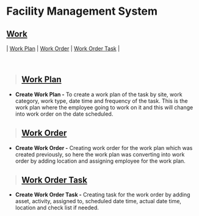 # **Facility Management System**

## **[Work](#facility-management-system)**

| [Work Plan](#work-plan) | [Work Order](#work-order) | [Work Order Task](#work-order-task) |

<br>

> ## **[Work Plan](#work)**

- **Create Work Plan -** To create a work plan of the task by site, work category, work type, date time and frequency of the task. This is the work plan where the employee going to work on it and this will change into work order on the date scheduled.

> ## **[Work Order](#work-plan)**

- **Create Work Order -** Creating work order for the work plan which was created previously, so here the work plan was converting into work order by adding location and assigning employee for the work plan.

> ## **[Work Order Task](#work-order)**

- **Create Work Order Task -** Creating task for the work order by adding asset, activity, assigned to, scheduled date time, actual date time, location and check list if needed.